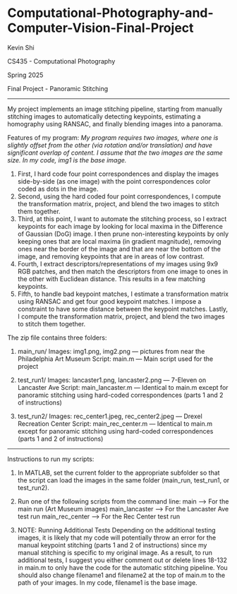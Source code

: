 # Computational-Photography-and-Computer-Vision-Final-Project

Kevin Shi 

CS435 - Computational Photography

Spring 2025

Final Project - Panoramic Stitching

---
My project implements an image stitching pipeline, starting from manually stitching images to automatically detecting keypoints, estimating a homography using RANSAC, and finally blending images into a panorama.

Features of my program:
*My program requires two images, where one is slightly offset from the other (via rotation and/or translation) and have significant overlap of content. I assume that the two images are the same size. In my code, img1 is the base image.*

1. First, I hard code four point correspondences and display the images side-by-side (as one image) with the point correspondences color coded as dots in the image.
2. Second, using the hard coded four point correspondences, I compute the transformation matrix, project, and blend the two images to stitch them together. 
3. Third, at this point, I want to automate the stitching process, so I extract keypoints for each image by looking for local maxima in the Difference of Gaussian (DoG) image. I then prune non-interesting keypoints by only keeping ones that are local maxima (in gradient magnitude), removing ones near the border of the image and that are near the bottom of the image, and removing keypoints that are in areas of low contrast. 
4. Fourth, I extract descriptors/representations of my images using 9x9 RGB patches, and then match the descriptors from one image to ones in the other with Euclidean distance. This results in a few matching keypoints.  
5. Fifth, to handle bad keypoint matches, I estimate a transformation matrix using RANSAC and get four good keypoint matches. I impose a constraint to have some distance between the keypoint matches. Lastly, I compute the transformation matrix, project, and blend the two images to stitch them together. 

The zip file contains three folders:
1. main_run/
	Images: img1.png, img2.png — pictures from near the Philadelphia Art Museum
	Script: main.m — Main script used for the project

2. test_run1/
	Images: lancaster1.png, lancaster2.png — 7-Eleven on Lancaster Ave
	Script: main_lancaster.m — Identical to main.m except for panoramic stitching using hard-coded correspondences (parts 1 and 2 of instructions)

3. test_run2/
	Images: rec_center1.jpeg, rec_center2.jpeg — Drexel Recreation Center
	Script: main_rec_center.m — Identical to main.m except for panoramic stitching using hard-coded correspondences (parts 1 and 2 of instructions)

---
Instructions to run my scripts:
1. In MATLAB, set the current folder to the appropriate subfolder so that the script can load the images in the same folder (main_run, test_run1, or test_run2).

2. Run one of the following scripts from the command line:
	main               —>    For the main run (Art Museum images)
	main_lancaster     —>    For the Lancaster Ave test run
	main_rec_center    —>    For the Rec Center test run

3. NOTE: Running Additional Tests
Depending on the additional testing images, it is likely that my code will potentially throw an error for the manual keypoint stitching (parts 1 and 2 of instructions) since my manual stitching is specific to my original image.
As a result, to run additional tests, I suggest you either comment out or delete lines 18-132 in main.m to only have the code for the automatic stitching pipeline. You should also change filename1 and filename2 at the top of main.m to the path of your images. In my code, filename1 is the base image. 

